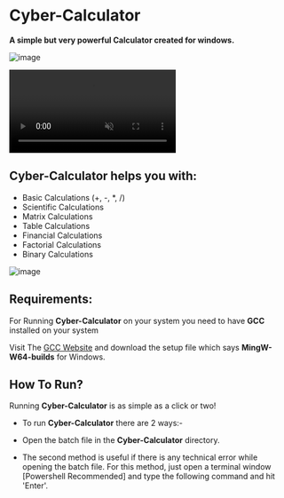# Cyber-Calculator  

**A simple but very powerful Calculator created for windows.**

<!-- ![image](https://user-images.githubusercontent.com/80830020/126226521-663d837a-5e7c-40eb-86d4-19708266250a.png) -->
![image](https://user-images.githubusercontent.com/80830020/126306613-d980fc83-04b4-43af-b8cf-0f40d43b7eea.png)

<video autoplay loop muted>
  <source src="https://user-images.githubusercontent.com/80830020/126308102-3e1dfc53-9ead-423c-be82-9fbd3955796a.mp4" type="video/mp4">
</video>



## Cyber-Calculator helps you with:

* Basic Calculations (+, -, *, /)  
* Scientific Calculations  
* Matrix Calculations  
* Table Calculations  
* Financial Calculations  
* Factorial Calculations  
* Binary Calculations

<!-- ![image](https://user-images.githubusercontent.com/80830020/126229440-d38723d4-b25b-4fed-a2ff-178bdd925d84.png) -->
![image](https://user-images.githubusercontent.com/80830020/126306733-c9893971-7873-4941-b09a-b4813fb647d2.png)


<!-- ![image](https://user-images.githubusercontent.com/80830020/126229154-1a31732b-b2ee-4f0f-bbec-bb91e184c77b.png) -->

<!-- ![image](https://user-images.githubusercontent.com/80830020/126228635-8c7695f2-0468-40cf-8666-60e6357c96bc.png) -->

## Requirements:

For Running **Cyber-Calculator** on your system you need to have **GCC** installed on your system

Visit The [GCC Website](http://mingw-w64.org/doku.php/download) and download the setup file which says **MingW-W64-builds** for Windows.  

## How To Run?

Running **Cyber-Calculator** is as simple as a click or two!

* To run **Cyber-Calculator** there are 2 ways:-
* Open the batch file in the **Cyber-Calculator** directory.

* The second method is useful if there is any technical error while opening the batch file.
For this method, just open a terminal window [Powershell Recommended] and type the following command and hit 'Enter'.










<!-- http://mingw-w64.org/doku.php/download -->
